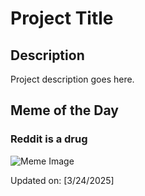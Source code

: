 # Project Title

## Description

Project description goes here.

## Meme of the Day

### Reddit is a drug
![Meme Image](https://i.redd.it/xcz3ao4osgqe1.png)

Updated on: [3/24/2025]